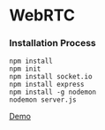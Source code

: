 # WebRTC


### Installation Process
<pre>
<code>npm install
npm init
npm install socket.io
npm install express
npm install -g nodemon
nodemon server.js</code>
</pre>

[Demo](https://sr-vc.herokuapp.com/65c12045-81ce-455a-8d31-91eeba258e52)
